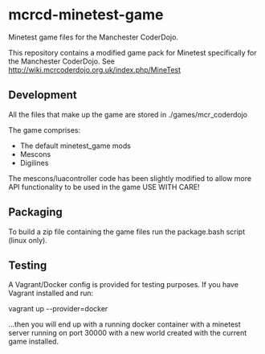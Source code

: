 mcrcd-minetest-game
===================

Minetest game files for the Manchester CoderDojo.

This repository contains a modified game pack for Minetest specifically for the Manchester CoderDojo.  See http://wiki.mcrcoderdojo.org.uk/index.php/MineTest

Development
-----------

All the files that make up the game are stored in ./games/mcr_coderdojo

The game comprises:

* The default minetest_game mods
* Mescons
* Digilines

The mescons/luacontroller code has been slightly modified to allow more API functionality to be used in the game USE WITH CARE!

Packaging
---------

To build a zip file containing the game files run the package.bash script (linux only).


Testing
-------

A Vagrant/Docker config is provided for testing purposes.  If you have Vagrant installed and run:

vagrant up --provider=docker

...then you will end up with a running docker container with a minetest server running on port 30000 with a new world created with the current game installed.
